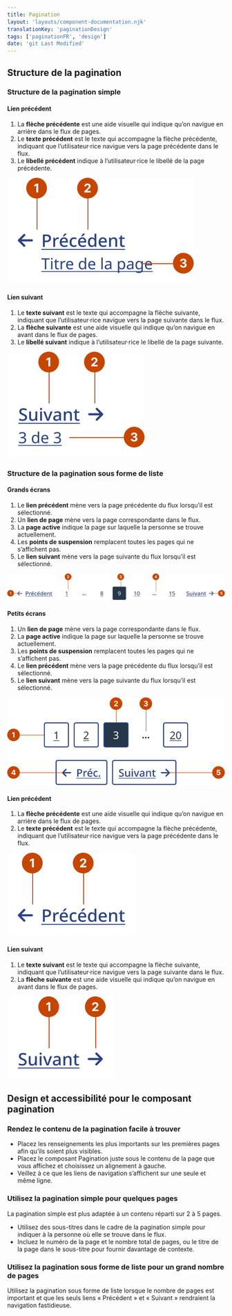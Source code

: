 ```yaml
---
title: Pagination
layout: 'layouts/component-documentation.njk'
translationKey: 'paginationDesign'
tags: ['paginationFR', 'design']
date: 'git Last Modified'
---
```


## Structure de la pagination

### Structure de la pagination simple

#### Lien précédent

<ol class="anatomy-list">
  <li>La <strong>flèche précédente</strong> est une aide visuelle qui indique qu’on navigue en arrière dans le flux de pages.</li>
  <li>Le <strong>texte précédent</strong> est le texte qui accompagne la flèche précédente, indiquant que l’utilisateur·rice navigue vers la page précédente dans le flux.</li>
  <li>Le <strong>libellé précédent</strong> indique à l’utilisateur·rice le libellé de la page précédente.</li>
</ol>

<img class="b-sm b-default p-400" src="/images/fr/components/anatomy/gcds-pagination-simple-previous-anatomy.svg" alt="Le composant de pagination avec des nombres pointant vers des parties individuelles de l’anatomie du lien précédent de la pagination simple." />

#### Lien suivant

<ol class="anatomy-list">
  <li>Le <strong>texte suivant</strong> est le texte qui accompagne la flèche suivante, indiquant que l’utilisateur·rice navigue vers la page suivante dans le flux.</li>
  <li>La <strong>flèche suivante</strong> est une aide visuelle qui indique qu’on navigue en avant dans le flux de pages.</li>
  <li>Le <strong>libellé suivant</strong> indique à l’utilisateur·rice le libellé de la page suivante.</li>
</ol>

<img class="b-sm b-default p-400" src="/images/fr/components/anatomy/gcds-pagination-simple-next-anatomy.svg" alt="Le composant de pagination avec des nombres pointant vers des parties individuelles de l’anatomie du lien suivant de la pagination simple." />

### Structure de la pagination sous forme de liste

#### Grands écrans

<ol class="anatomy-list">
  <li>Le <strong>lien précédent</strong> mène vers la page précédente du flux lorsqu’il est sélectionné.</li>
  <li>Un <strong>lien de page</strong> mène vers la page correspondante dans le flux.</li>
  <li>La <strong>page active</strong> indique la page sur laquelle la personne se trouve actuellement.</li>
  <li>Les <strong>points de suspension</strong> remplacent toutes les pages qui ne s’affichent pas.</li>
  <li>Le <strong>lien suivant</strong> mène vers la page suivante du flux lorsqu’il est sélectionné.</li>
</ol>

<img class="b-sm b-default p-400" src="/images/fr/components/anatomy/gcds-pagination-list-large-anatomy.svg" alt="Le composant de pagination avec des nombres pointant vers des parties individuelles de l’anatomie de la pagination sous forme de liste sur grand écran." />

#### Petits écrans

<ol class="anatomy-list">
  <li>Un <strong>lien de page</strong> mène vers la page correspondante dans le flux.</li>
  <li>La <strong>page active</strong> indique la page sur laquelle la personne se trouve actuellement.</li>
  <li>Les <strong>points de suspension</strong> remplacent toutes les pages qui ne s’affichent pas.</li>
  <li>Le <strong>lien précédent</strong> mène vers la page précédente du flux lorsqu’il est sélectionné.</li>
  <li>Le <strong>lien suivant</strong> mène vers la page suivante du flux lorsqu’il est sélectionné.</li>
</ol>

<img class="b-sm b-default p-400" src="/images/fr/components/anatomy/gcds-pagination-list-small-anatomy.svg" alt="Le composant de pagination avec des nombres pointant vers des parties individuelles de l’anatomie de la pagination sous forme de liste sur petits écran." />

#### Lien précédent

<ol class="anatomy-list">
  <li>La <strong>flèche précédente</strong> est une aide visuelle qui indique qu’on navigue en arrière dans le flux de pages.</li>
  <li>Le <strong>texte précédent</strong> est le texte qui accompagne la flèche précédente, indiquant que l’utilisateur·rice navigue vers la page précédente dans le flux.</li>
</ol>

<img class="b-sm b-default p-400" src="/images/fr/components/anatomy/gcds-pagination-list-previous-anatomy.svg" alt="Le composant de pagination avec des nombres pointant vers des parties individuelles de l'anatomie du lien précédent de la pagination sous forme de liste." />

#### Lien suivant

<ol class="anatomy-list">
  <li>Le <strong>texte suivant</strong> est le texte qui accompagne la flèche suivante, indiquant que l’utilisateur·rice navigue vers la page suivante dans le flux.</li>
  <li>La <strong>flèche suivante</strong> est une aide visuelle qui indique qu’on navigue en avant dans le flux de pages.</li>
</ol>

<img class="b-sm b-default p-400" src="/images/fr/components/anatomy/gcds-pagination-list-next-anatomy.svg" alt="Le composant de pagination avec des nombres pointant vers des parties individuelles de l'anatomie du lien suivant de la pagination sous forme de liste." />

## Design et accessibilité pour le composant pagination

### Rendez le contenu de la pagination facile à trouver

- Placez les renseignements les plus importants sur les premières pages afin qu’ils soient plus visibles.
- Placez le composant Pagination juste sous le contenu de la page que vous affichez et choisissez un alignement à gauche.
- Veillez à ce que les liens de navigation s’affichent sur une seule et même ligne.

### Utilisez la pagination simple pour quelques pages

La pagination simple est plus adaptée à un contenu réparti sur 2 à 5 pages.

- Utilisez des sous-titres dans le cadre de la pagination simple pour indiquer à la personne où elle se trouve dans le flux.
- Incluez le numéro de la page et le nombre total de pages, ou le titre de la page dans le sous-titre pour fournir davantage de contexte.

### Utilisez la pagination sous forme de liste pour un grand nombre de pages

Utilisez la pagination sous forme de liste lorsque le nombre de pages est important et que les seuls liens « Précédent » et « Suivant » rendraient la navigation fastidieuse.
